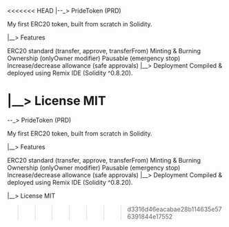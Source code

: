 <<<<<<< HEAD
|--_> PrideToken (PRD)

My first ERC20 token, built from scratch in Solidity.

|__> Features

ERC20 standard (transfer, approve, transferFrom)
Minting & Burning
Ownership (onlyOwner modifier)
Pausable (emergency stop)
Increase/decrease allowance (safe approvals)
|__> Deployment Compiled & deployed using Remix IDE (Solidity ^0.8.20).

|__> License MIT
=======
--_> PrideToken (PRD)

My first ERC20 token, built from scratch in Solidity.

|__> Features

ERC20 standard (transfer, approve, transferFrom) Minting & Burning Ownership (onlyOwner modifier) Pausable (emergency stop) Increase/decrease allowance (safe approvals) |__> Deployment Compiled & deployed using Remix IDE (Solidity ^0.8.20).

|__> License MIT
>>>>>>> d3316d46eacabae28b114635e576391844e17552
